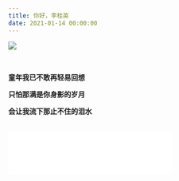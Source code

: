 ```yaml
---
title: 你好，李桂英
date: 2021-01-14 00:00:00
---
```


![](/images/nainai-2020-06-28-true-nong-05-11.JPG)

<br>

<b>童年我已不敢再轻易回想</b>

<b>只怕那满是你身影的岁月</b>

<b>会让我流下那止不住的泪水</b>

<br>

<iframe frameborder="no" border="0" marginwidth="0" marginheight="0" width=330 height=86 src="//music.163.com/outchain/player?type=2&id=288218&auto=1&height=66"></iframe>

